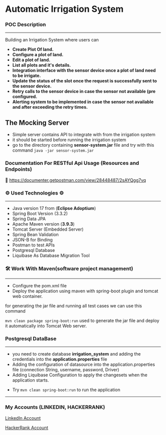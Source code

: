 # Automatic Irrigation System

### **POC Description**

-----
Building an Irrigation System where users can
- **Create Plot Of land.**
- **Configure a plot of land.**
- **Edit a plot of land.**
- **List all plots and it's details.**
- **Integration interface with the sensor device once a plot of land
  need to be irrigate.**
- **Update the status of the slot once the request is successfully sent
  to the sensor device.**
- **Retry calls to the sensor device in case the sensor not available
  (pre configured.**
- **Alerting system to be implemented in case the sensor not
  available and after exceeding the retry times.**

## The Mocking Server
- Simple server contains API to integrate with from the irrigation system
- it should be started before running the irrigation system
- go to the directory containing **sensor-system.jar** file and try with this command
 `java -jar sensor-system.jar`
### Documentation For RESTful Api Usage (Resources and Endpoints)

📧 https://documenter.getpostman.com/view/28448487/2sAYQgg7vq

### ⚙ Used Technologies ⚙

---
* Java version 17 from (**Eclipse Adoptium**)
* Spring Boot Version (3.3.2)
* Spring Data JPA
* Apache Maven version (**3.9.3**)
* Tomcat Server (Embedded Server)
* Spring Bean Validation
* JSON-B for Binding
* Postman to test APIs
* Postgresql Database
* Liquibase As Database Migration Tool
### 🛠 Work With Maven(software project management)

---
* Configure the pom.xml file
* Deploy the application using maven with spring-boot plugin and tomcat web container.

for generating the jar file and running all test cases we can use this command

`mvn clean package spring-boot:run` used to generate the jar file
and deploy it automatically into Tomcat Web server.




### Postgresql DataBase

---
* you need to create database **irrigation_system** and adding the credentials into the **application.properties** file
* Adding the configuration of datasource into the application.properties file (connection String, username, password, Driver)
* Adding Liquibase Configuration to apply the changesets when the application starts.



- Try
  `mvn clean spring-boot:run` to run the application



------
### My  Accounts (LINKEDIN, HACKERRANK)

[LinkedIn Account](https://www.linkedin.com/in/abdallah96)


[HackerRank Account](https://www.hackerrank.com/profile/abdallahsameer22)

